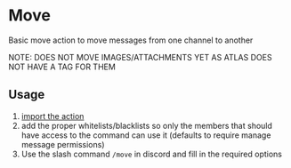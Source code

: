 # Move

Basic move action to move messages from one channel to another

NOTE: DOES NOT MOVE IMAGES/ATTACHMENTS YET AS ATLAS DOES NOT HAVE A TAG FOR THEM

## Usage

1) [import the action](https://github.com/sylo-digital/community-actions#import-actions-from-this-repository-into-your-server)
2) add the proper whitelists/blacklists so only the members that should have access to the command can use it (defaults to require manage message permissions)
3) Use the slash command `/move` in discord and fill in the required options
